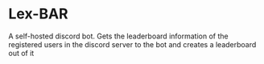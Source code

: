 # Lex-BAR
A self-hosted discord bot. Gets the leaderboard information of the registered users in the discord server to the bot and creates a leaderboard out of it
